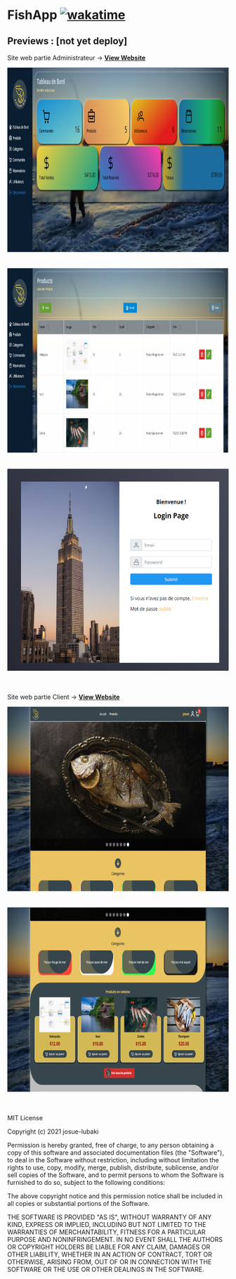 # FishApp [![wakatime](https://wakatime.com/badge/github/josue-lubaki/FishAppFrontend.svg)](https://wakatime.com/badge/github/josue-lubaki/FishAppFrontend)

Previews : [not yet deploy]
---------
<p>Site web partie Administrateur -> <a href="https://josue-lubaki.github.io/pska/"><b>View Website</b></a></p>
<img src="https://github.com/josue-lubaki/FishAppFrontend/blob/main/apps/admin/src/assets/images/preview1.png?raw=true" width=800px height=420px /> <br><br><br>
<img src="https://github.com/josue-lubaki/FishAppFrontend/blob/main/apps/admin/src/assets/images/preview2.png?raw=true" width=800px height=420px /> <br><br><br>
<img src="https://github.com/josue-lubaki/FishAppFrontend/blob/main/apps/admin/src/assets/images/preview3.png?raw=true" width=800px height=460px /> <br><br><br>
<p>Site web partie Client -> <a href="https://josue-lubaki.github.io/psk/"><b>View Website</b></a></p>
<img src="https://github.com/josue-lubaki/FishAppFrontend/blob/main/apps/admin/src/assets/images/previews1.png?raw=true" width=800px height=420px /> <br><br><br>
<img src="https://github.com/josue-lubaki/FishAppFrontend/blob/main/apps/admin/src/assets/images/previews2.png?raw=true" width=800px height=420px /> <br><br><br>

MIT License

Copyright (c) 2021 josue-lubaki

Permission is hereby granted, free of charge, to any person obtaining a copy
of this software and associated documentation files (the "Software"), to deal
in the Software without restriction, including without limitation the rights
to use, copy, modify, merge, publish, distribute, sublicense, and/or sell
copies of the Software, and to permit persons to whom the Software is
furnished to do so, subject to the following conditions:

The above copyright notice and this permission notice shall be included in all
copies or substantial portions of the Software.

THE SOFTWARE IS PROVIDED "AS IS", WITHOUT WARRANTY OF ANY KIND, EXPRESS OR
IMPLIED, INCLUDING BUT NOT LIMITED TO THE WARRANTIES OF MERCHANTABILITY,
FITNESS FOR A PARTICULAR PURPOSE AND NONINFRINGEMENT. IN NO EVENT SHALL THE
AUTHORS OR COPYRIGHT HOLDERS BE LIABLE FOR ANY CLAIM, DAMAGES OR OTHER
LIABILITY, WHETHER IN AN ACTION OF CONTRACT, TORT OR OTHERWISE, ARISING FROM,
OUT OF OR IN CONNECTION WITH THE SOFTWARE OR THE USE OR OTHER DEALINGS IN THE
SOFTWARE.
